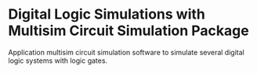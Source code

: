 # Digital Logic Simulations with Multisim Circuit Simulation Package

Application multisim circuit simulation software to simulate several digital logic systems with logic gates.


